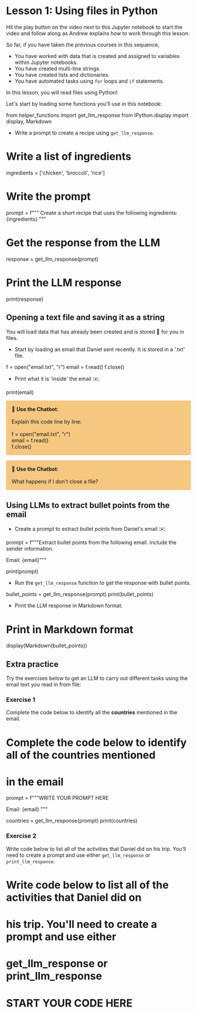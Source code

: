 # Lesson 1: Using files in Python

Hit the play button on the video next to this Jupyter notebook to start the video and follow along as Andrew explains how to work through this lesson.

So far, if you have taken the previous courses in this sequence, 
* You have worked with data that is created and assigned to variables within Jupyter notebooks.
* You have created multi-line strings.
* You have created lists and dictionaries.
* You have automated tasks using `for` loops and `if` statements.


In this lesson, you will read files using Python!

Let's start by loading some functions you'll use in this notebook:

from helper_functions import get_llm_response
from IPython.display import display, Markdown

* Write a prompt to create a recipe using `get_llm_response`.

# Write a list of ingredients
ingredients = ['chicken', 'broccoli', 'rice']

# Write the prompt
prompt = f"""
    Create a short recipe that uses the following ingredients:
    {ingredients}
"""

# Get the response from the LLM
response = get_llm_response(prompt)

# Print the LLM response
print(response)

## Opening a text file and saving it as a string

You will load data that has already been created and is stored 📁 for you in files.

* Start by loading an email that Daniel sent recently. It is stored in a '.txt' file.

f = open("email.txt", "r")
email = f.read()
f.close()

* Print what it is 'inside' the email ✉️.

print(email)

<p style="background-color:#F5C780; padding:15px"> 🤖 <b>Use the Chatbot</b>:
    <br><br>
    Explain this code line by line:
    <br><br>f = open("email.txt", "r")
    <br>email = f.read()
    <br>f.close()
</p>

<p style="background-color:#F5C780; padding:15px"> 🤖 <b>Use the Chatbot</b>:
    <br><br>
    What happens if I don't close a file?
</p>

## Using LLMs to extract bullet points from the email

* Create a prompt to extract bullet points from Daniel's email ✉️.

prompt = f"""Extract bullet points from the following email. 
Include the sender information. 

Email:
{email}"""

print(prompt)

* Run the ```get_llm_response``` function to get the response with bullet points.

bullet_points = get_llm_response(prompt)
print(bullet_points)

* Print the LLM response in Markdown format.

# Print in Markdown format
display(Markdown(bullet_points))

## Extra practice

Try the exercises below to get an LLM to carry out different tasks using the email text you read in from file:

### Exercise 1

Complete the code below to identify all the **countries** mentioned in the email.

# Complete the code below to identify all of the countries mentioned 
# in the email
prompt = f"""WRITE YOUR PROMPT HERE

Email:
{email}
"""

countries = get_llm_response(prompt)
print(countries)

### Exercise 2

Write code below to list all of the activities that Daniel did on his trip. You'll need to create a prompt and use either `get_llm_response` or `print_llm_response`.

# Write code below to list all of the activities that Daniel did on 
# his trip. You'll need to create a prompt and use either 
# get_llm_response or print_llm_response
# START YOUR CODE HERE